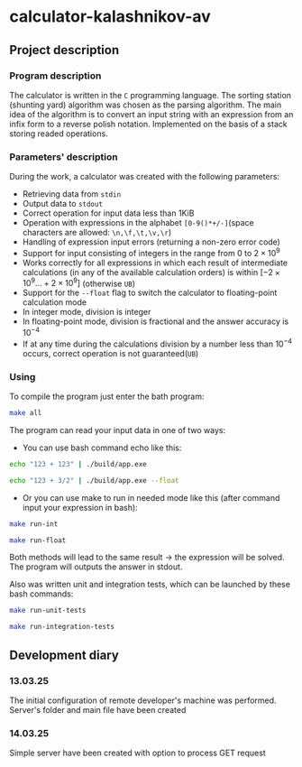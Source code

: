 # calculator-kalashnikov-av

## Project description

### Program description

The calculator is written in the ```C``` programming language.
The sorting station (shunting yard) algorithm was chosen as the parsing algorithm.
The main idea of the algorithm is to convert an input string with an expression from an infix form to a reverse polish notation. Implemented on the basis of a stack storing readed operations.

### Parameters' description

During the work, a calculator was created with the following parameters:
- Retrieving data from ```stdin```
- Output data to ```stdout```
- Correct operation for input data less than 1KiB
- Operation with expressions in the alphabet ```[0-9()*+/-]```(space characters are allowed: ```\n,\f,\t,\v,\r```)
- Handling of expression input errors (returning a non-zero error code)
- Support for input consisting of integers in the range from 0 to $2\times10^9$
- Works correctly for all expressions in which each result of intermediate calculations (in any of the available calculation orders) is within $[-2\times10^9\dots+2\times10^9]$ (otherwise ```UB```)
- Support for the ```--float``` flag to switch the calculator to floating-point calculation mode
- In integer mode, division is integer
- In floating-point mode, division is fractional and the answer accuracy is $10^{-4}$
- If at any time during the calculations division by a number less than $10^{-4}$ occurs, correct operation is not guaranteed(```UB```)

### Using

To compile the program just enter the bath program:
```bash
make all
```

The program can read your input data in one of two ways:
- You can use bash command echo like this:
```bash
echo "123 + 123" | ./build/app.exe
```
```bash
echo "123 + 3/2" | ./build/app.exe --float
```
- Or you can use make to run in needed mode like this (after command input your expression in bash):
```bash
make run-int
```
```bash
make run-float
```

Both methods will lead to the same result -> the expression will be solved. The program will outputs the answer in stdout.

Also was written unit and integration tests, which can be launched by these bash commands:
```bash
make run-unit-tests
```
```bash
make run-integration-tests
```

## Development diary
### 13.03.25
The initial configuration of remote developer's machine was performed. Server's folder and main file have been created

### 14.03.25
Simple server have been created with option to process GET request
